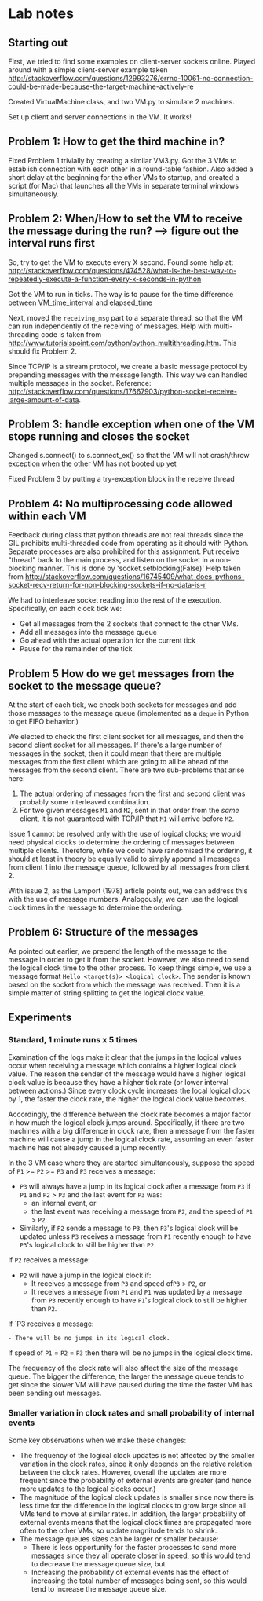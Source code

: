 # Lab notes

## Starting out
First, we tried to find some examples on client-server sockets online. Played around with a simple client-server example taken
http://stackoverflow.com/questions/12993276/errno-10061-no-connection-could-be-made-because-the-target-machine-actively-re

Created VirtualMachine class, and two VM.py to simulate 2 machines.

Set up client and server connections in the VM. It works!

## Problem 1: How to get the third machine in?

Fixed Problem 1 trivially by creating a similar VM3.py. Got the 3 VMs to establish connection with each other in a round-table fashion. Also added a short delay at the beginning for the other VMs to startup, and created a script (for Mac) that launches all the VMs in separate terminal windows simultaneously.

## Problem 2: When/How to set the VM to receive the message during the run? --> figure out the interval runs first

So, try to get the VM to execute every X second. Found some help at: 
http://stackoverflow.com/questions/474528/what-is-the-best-way-to-repeatedly-execute-a-function-every-x-seconds-in-python

Got the VM to run in ticks. The way is to pause for the time difference between VM_time_interval and elapsed_time

Next, moved the `receiving_msg` part to a separate thread, so that the VM can run independently of the receiving of messages. Help with multi-threading code is taken from http://www.tutorialspoint.com/python/python_multithreading.htm. This should fix Problem 2.

Since TCP/IP is a stream protocol, we create a basic message protocol by prepending messages with the message length. This way we can handled multiple messages in the socket. Reference: http://stackoverflow.com/questions/17667903/python-socket-receive-large-amount-of-data.

## Problem 3: handle exception when one of the VM stops running and closes the socket

Changed s.connect() to s.connect_ex() so that the VM will not crash/throw exception when the other VM has not booted up yet

Fixed Problem 3 by putting a try-exception block in the receive thread

## Problem 4: No multiprocessing code allowed within each VM

Feedback during class that python threads are not real threads since the GIL prohibits multi-threaded code from operating as it should with Python. Separate processes are also prohibited for this assignment. Put receive "thread" back to the main process, and listen on the socket in a non-blocking manner. This is done by 'socket.setblocking(False)' Help taken from
http://stackoverflow.com/questions/16745409/what-does-pythons-socket-recv-return-for-non-blocking-sockets-if-no-data-is-r 

We had to interleave socket reading into the rest of the execution. Specifically, on each clock tick we:

 - Get all messages from the 2 sockets that connect to the other VMs.
 - Add all messages into the message queue
 - Go ahead with the actual operation for the current tick
 - Pause for the remainder of the tick

## Problem 5 How do we get messages from the socket to the message queue?
At the start of each tick, we check both sockets for messages and add those messages to the message queue (implemented as a `deque` in Python to get FIFO behavior.)

We elected to check the first client socket for all messages, and then the second client socket for all messages. If there's a large number of messages in the socket, then it could mean that there are multiple messages from the first client which are going to all be ahead of the messages from the second client. There are two sub-problems that arise here:

 1. The actual ordering of messages from the first and second client was probably some interleaved combination.
 2. For two given messages `M1` and `M2`, sent in that order from the *same* client, it is not guaranteed with TCP/IP that `M1` will arrive before `M2`.

Issue 1 cannot be resolved only with the use of logical clocks; we would need physical clocks to determine the ordering of messages between multiple clients. Therefore, while we could have randomised the ordering, it should at least in theory be equally valid to simply append all messages from client 1 into the message queue, followed by all messages from client 2.

With issue 2, as the Lamport (1978) article points out, we can address this with the use of message numbers. Analogously, we can use the logical clock times in the message to determine the ordering.

## Problem 6: Structure of the messages
As pointed out earlier, we prepend the length of the message to the message in order to get it from the socket. However, we also need to send the logical clock time to the other process. To keep things simple, we use a message format `Hello <target(s)> <logical clock>`. The sender is known based on the socket from which the message was received. Then it is a simple matter of string splitting to get the logical clock value.

## Experiments
### Standard, 1 minute runs x 5 times
Examination of the logs make it clear that the jumps in the logical values occur when receiving a message which contains a higher logical clock value. The reason the sender of the message would have a higher logical clock value is because they have a higher tick rate (or lower interval between actions.) Since every clock cycle increases the local logical clock by 1, the faster the clock rate, the higher the logical clock value becomes.

Accordingly, the difference between the clock rate becomes a major factor in how much the logical clock jumps around. Specifically, if there are two machines with a big difference in clock rate, then a message from the faster machine will cause a jump in the logical clock rate, assuming an even faster machine has not already caused a jump recently.

In the 3 VM case where they are started simultaneously, suppose the speed of `P1` >= `P2` >= `P3` and `P3` receives a message:

 - `P3` will always have a jump in its logical clock after a message from `P3` if `P1` and `P2` > `P3` and the last event for `P3` was:
	 - an internal event, or
	 - the last event was receiving a message from `P2`, and the speed of `P1` > `P2`
 - Similarly, if `P2` sends a message to `P3`, then `P3`'s logical clock will be updated unless `P3` receives a message from `P1` recently enough to have `P3`'s logical clock to still be higher than `P2`.

If `P2` receives a message:

 - `P2` will have a jump in the logical clock if:
 	- It receives a message from `P3` and speed of`P3` > `P2`, or
 	- It receives a message from `P1` and `P1` was updated by a message from `P3` recently enough to have `P1`'s logical clock to still be higher than `P2`.

If `P3 receives a message:

	- There will be no jumps in its logical clock.

If speed of `P1` = `P2` = `P3` then there will be no jumps in the logical clock time.

The frequency of the clock rate will also affect the size of the message queue. The bigger the difference, the larger the message queue tends to get since the slower VM will have paused during the time the faster VM has been sending out messages.

### Smaller variation in clock rates and small probability of internal events

Some key observations when we make these changes:

- The frequency of the logical clock updates is not affected by the smaller variation in the clock rates, since it only depends on the relative relation between the clock rates. However, overall the updates are more frequent since the probability of external events are greater (and hence more updates to the logical clocks occur.)
- The magnitude of the logical clock updates is smaller since now there is less time for the difference in the logical clocks to grow large since all VMs tend to move at similar rates. In addition, the larger probability of external events means that the logical clock times are propagated more often to the other VMs, so update magnitude tends to shrink.
- The message queues sizes can be larger or smaller because:
	- There is less opportunity for the faster processes to send more messages since they all operate closer in speed, so this would tend to decrease the message queue size, but
	- Increasing the probability of external events has the effect of increasing the total number of messages being sent, so this would tend to increase the message queue size.
 
